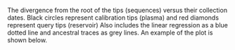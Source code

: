 The divergence from the root of the tips (sequences) versus their collection dates. Black circles represent calibration tips (plasma) and red diamonds represent query tips (reservoir) Also includes the linear regression as a blue dotted line and ancestral traces as grey lines. An example of the plot is shown below.